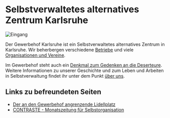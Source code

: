 
# Selbstverwaltetes alternatives Zentrum Karlsruhe

![Eingang](img/Eingang.png)

Der Gewerbehof Karlsruhe ist ein Selbstverwaltetes alternatives Zentrum
in Karlsruhe. Wir beherbergen verschiedene [Betriebe](betriebe/) und viele
[Organisationen und Vereine](organisationen/).

Im Gewerbehof steht auch ein
[Denkmal zum Gedenken an die Deserteure](deserteursdenkmal/).
Weitere Informationen zu unserer Geschichte und zum Leben und Arbeiten in
Selbstverwaltung findet ihr unter dem Punkt [über uns](ueber-uns/).


## Links zu befreundeten Seiten

- [Der an den Gewerbehof angrenzende Lidellplatz](http://www.lidellplatz.net/)
- [CONTRASTE - Monatszeitung für Selbstorganisation](http://www.contraste.org/)
 

